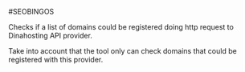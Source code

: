 #SEOBINGOS

Checks if a list of domains could be registered doing http request to Dinahosting API provider. 

Take into account that the tool only can check domains that could be registered with this provider.